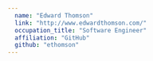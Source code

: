```yaml
---
  name: "Edward Thomson"
  link: "http://www.edwardthomson.com/"
  occupation_title: "Software Engineer"
  affiliation: "GitHub"
  github: "ethomson"
---
```

